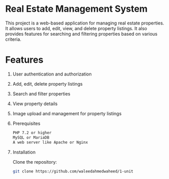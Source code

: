 # Real Estate Management System

This project is a web-based application for managing real estate properties. It allows users to add, edit, view, and delete property listings. It also provides features for searching and filtering properties based on various criteria.

# Features

1. User authentication and authorization

2. Add, edit, delete property listings

3. Search and filter properties

4. View property details

5. Image upload and management for property listings

6. Prerequisites

   ```bash
   PHP 7.2 or higher
   MySQL or MariaDB
   A web server like Apache or Nginx
   ```

7. Installation

   Clone the repository:
   
   ```bash
   git clone https://github.com/waleedahmedwaheed/1-unit
   ```



